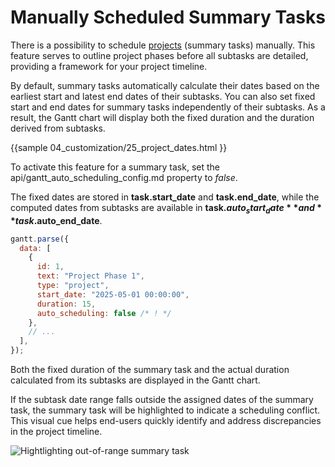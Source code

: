 Manually Scheduled Summary Tasks
===============================

There is a possibility to schedule [projects](desktop/task_types.md) (summary tasks) manually. This feature serves to outline project phases before all subtasks are detailed, 
 providing a framework for your project timeline. 
 
By default, summary tasks automatically calculate their dates based on the earliest start and latest end dates of their subtasks. 
You can also set fixed start and end dates for summary tasks independently of their subtasks. As a result, the Gantt chart will display both the fixed duration 
and the duration derived from subtasks.

{{sample
 04_customization/25_project_dates.html
}}

To activate this feature for a summary task, set the api/gantt_auto_scheduling_config.md property to *false*. 

The fixed dates are stored in **task.start_date** and 
**task.end_date**, while the computed dates from subtasks are available in **task.$auto_start_date** and **task.$auto_end_date**.

~~~js
gantt.parse({
  data: [
    {
      id: 1,
      text: "Project Phase 1",
      type: "project",
      start_date: "2025-05-01 00:00:00",
      duration: 15,
      auto_scheduling: false /* ! */
    },
    // ...
  ],
});
~~~

Both the fixed duration of the summary task and the actual duration calculated from its subtasks are displayed in the Gantt chart. 

If the subtask date range falls outside the assigned dates of the summary task, the summary task will be highlighted to indicate a
scheduling conflict. This visual cue helps end-users quickly identify and address discrepancies in the project timeline.

![Hightlighting out-of-range summary task](desktop/custom_project_dates.png)
